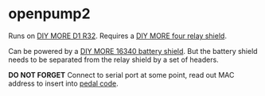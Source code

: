 # openpump2

Runs on [DIY MORE D1 R32](https://www.diymore.cc/collections/tags-uno-r3/products/for-arduino-uno-r3-d1-r32-esp32-wifi-wireless-bluetooth-development-board-ch340-4m-memory-one?_pos=3&_sid=9b6104d07&_ss=r).  Requires a [DIY MORE four relay shield](https://www.diymore.cc/products/four-channel-relay-shield-5v-4-channel-relay-shield-module-for-arduino?_pos=1&_sid=3a2649687&_ss=r).  

Can be powered by a [DIY MORE 16340 battery shield](https://www.diymore.cc/collections/expansion-shield-module/products/diymore-16340-battery-shield-power-bank-micro-usb-port-type-a-usb-5v-for-arduino).
But the battery shield needs to be separated from the relay shield by a set of headers.

**DO NOT FORGET**
Connect to serial port at some point, read out MAC address to insert into [pedal code](https://github.com/Bazmundi/openpedal2).
